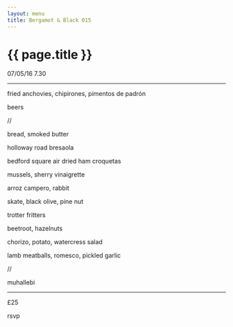 ```yaml
---
layout: menu
title: Bergamot & Black 015
---
```



{{ page.title }}
================

07/05/16 7.30

---

fried anchovies, chipirones, pimentos de padrón

beers

//

bread, smoked butter

holloway road bresaola

bedford square air dried ham croquetas

mussels, sherry vinaigrette

arroz campero, rabbit

skate, black olive, pine nut

trotter fritters

beetroot, hazelnuts

chorizo, potato, watercress salad

lamb meatballs, romesco, pickled garlic

//

muhallebi

---

£25

rsvp
